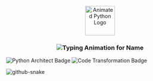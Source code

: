 <!-- C:\Users\MY PC\Documents\GitHub\brandy1335\README.md -->

<!-- 👇 Python Logo Center Main -->
<p align="center">
  <img src="https://media.giphy.com/media/KAq5w47R9rmTuvWOWa/giphy.gif" width="80" alt="Animated Python Logo">
</p>

<!-- 👇 Bramha Chavan Name Typing Animation ke saath -->
<h3 align="center">
  <!-- Animated Typing Effect -->
  <img src="https://readme-typing-svg.demolab.com?font=Fira+Code&pause=1000&center=true&width=435&lines=Bramha+Chavan+%F0%9F%94%A5+Python+Developer" 
       alt="Typing Animation for Name" />
</h3>

<!-- Animated Badge Example -->
<p align="left">
  <img src="https://img.shields.io/badge/Python%20Architect%20and%20AI%20Developer-%23FF5733?style=for-the-badge&logo=python&logoColor=white" alt="Python Architect Badge" />
  <img src="https://img.shields.io/badge/Transforming%20Ideas%20into%20Code-%2300FF00?style=for-the-badge&logo=python&logoColor=white" alt="Code Transformation Badge" />
</p>


<!-- sanke animated snake.yml code  -->
<picture>
  <source media="(prefers-color-scheme: dark)" srcset="https://raw.githubusercontent.com/tobiasmeyhoefer/tobiasmeyhoefer/output/ocean.gif" />
  <source media="(prefers-color-scheme: light)" srcset="https://raw.githubusercontent.com/tobiasmeyhoefer/tobiasmeyhoefer/output/ocean.gif" />
  <img alt="github-snake" src="https://raw.githubusercontent.com/tobiasmeyhoefer/tobiasmeyhoefer/output/ocean.gif" />
</picture>